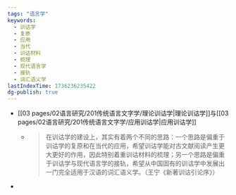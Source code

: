 ```yaml
---
tags: "语言学"
keywords:
  - 训诂学
  - 复原
  - 应用
  - 当代
  - 训诂材料
  - 梳理
  - 现代语言学
  - 接轨
  - 词汇语义学
lastIndexTime: 1736236235422
dg-publish: true
---
```

- [[03 pages/02语言研究/201传统语言文字学/理论训诂学\|理论训诂学]]与[[03 pages/02语言研究/201传统语言文字学/应用训诂学\|应用训诂学]]
	- > 在训诂学的建设上，其实有着两个不同的思路：一个思路是偏重于训诂学的复原和在当代的应用，希望训诂学能对古文献阅读产生更大更好的作用，因此特别着重训诂材料的梳理；另一个思路是偏重于训诂学与现代语言学的接轨，希望从中国固有的训诂学中发展出一门完全适用于汉语的词汇语义学。（王宁《新著训诂引论序》）
-